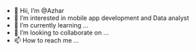 - 👋 Hii, I’m @Azhar
- 👀 I’m interested in mobile app development and Data analyst
- 🌱 I’m currently learning ...
- 💞️ I’m looking to collaborate on ...
- 📫 How to reach me ...

<!---
Azhar997/Azhar997 is a ✨ special ✨ repository because its `README.md` (this file) appears on your GitHub profile.
You can click the Preview link to take a look at your changes.
--->
